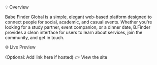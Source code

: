 💡 Overview

Babe Finder Global is a simple, elegant web-based platform designed to connect people for social, academic, and casual events. Whether you're looking for a study partner, event companion, or a dinner date, B.Finder provides a clean interface for users to learn about services, join the community, and get in touch.

🌐 Live Preview

(Optional: Add link here if hosted)
👉 View the site
